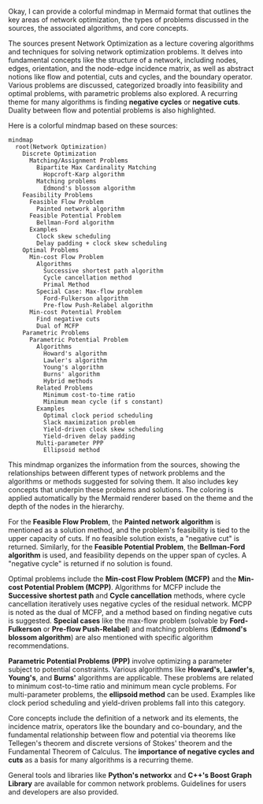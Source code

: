 Okay, I can provide a colorful mindmap in Mermaid format that outlines the key areas of network optimization, the types of problems discussed in the sources, the associated algorithms, and core concepts.

The sources present Network Optimization as a lecture covering algorithms and techniques for solving network optimization problems. It delves into fundamental concepts like the structure of a network, including nodes, edges, orientation, and the node-edge incidence matrix, as well as abstract notions like flow and potential, cuts and cycles, and the boundary operator. Various problems are discussed, categorized broadly into feasibility and optimal problems, with parametric problems also explored. A recurring theme for many algorithms is finding **negative cycles** or **negative cuts**. Duality between flow and potential problems is also highlighted.

Here is a colorful mindmap based on these sources:

```mermaid
mindmap
  root(Network Optimization)
    Discrete Optimization
      Matching/Assignment Problems
        Bipartite Max Cardinality Matching
          Hopcroft-Karp algorithm
        Matching problems
          Edmond's blossom algorithm
    Feasibility Problems
      Feasible Flow Problem
        Painted network algorithm
      Feasible Potential Problem
        Bellman-Ford algorithm
      Examples
        Clock skew scheduling
        Delay padding + clock skew scheduling
    Optimal Problems
      Min-cost Flow Problem
        Algorithms
          Successive shortest path algorithm
          Cycle cancellation method
          Primal Method
        Special Case: Max-flow problem
          Ford-Fulkerson algorithm
          Pre-flow Push-Relabel algorithm
      Min-cost Potential Problem
        Find negative cuts
        Dual of MCFP
    Parametric Problems
      Parametric Potential Problem
        Algorithms
          Howard's algorithm
          Lawler's algorithm
          Young's algorithm
          Burns' algorithm
          Hybrid methods
        Related Problems
          Minimum cost-to-time ratio
          Minimum mean cycle (if s constant)
        Examples
          Optimal clock period scheduling
          Slack maximization problem
          Yield-driven clock skew scheduling
          Yield-driven delay padding
        Multi-parameter PPP
          Ellipsoid method
```

This mindmap organizes the information from the sources, showing the relationships between different types of network problems and the algorithms or methods suggested for solving them. It also includes key concepts that underpin these problems and solutions. The coloring is applied automatically by the Mermaid renderer based on the theme and the depth of the nodes in the hierarchy.

For the **Feasible Flow Problem**, the **Painted network algorithm** is mentioned as a solution method, and the problem's feasibility is tied to the upper capacity of cuts. If no feasible solution exists, a "negative cut" is returned. Similarly, for the **Feasible Potential Problem**, the **Bellman-Ford algorithm** is used, and feasibility depends on the upper span of cycles. A "negative cycle" is returned if no solution is found.

Optimal problems include the **Min-cost Flow Problem (MCFP)** and the **Min-cost Potential Problem (MCPP)**. Algorithms for MCFP include the **Successive shortest path** and **Cycle cancellation** methods, where cycle cancellation iteratively uses negative cycles of the residual network. MCPP is noted as the dual of MCFP, and a method based on finding negative cuts is suggested. **Special cases** like the max-flow problem (solvable by **Ford-Fulkerson** or **Pre-flow Push-Relabel**) and matching problems (**Edmond's blossom algorithm**) are also mentioned with specific algorithm recommendations.

**Parametric Potential Problems (PPP)** involve optimizing a parameter subject to potential constraints. Various algorithms like **Howard's**, **Lawler's**, **Young's**, and **Burns'** algorithms are applicable. These problems are related to minimum cost-to-time ratio and minimum mean cycle problems. For multi-parameter problems, the **ellipsoid method** can be used. Examples like clock period scheduling and yield-driven problems fall into this category.

Core concepts include the definition of a network and its elements, the incidence matrix, operators like the boundary and co-boundary, and the fundamental relationship between flow and potential via theorems like Tellegen's theorem and discrete versions of Stokes' theorem and the Fundamental Theorem of Calculus. The **importance of negative cycles and cuts** as a basis for many algorithms is a recurring theme.

General tools and libraries like **Python's networkx** and **C++'s Boost Graph Library** are available for common network problems. Guidelines for users and developers are also provided.
